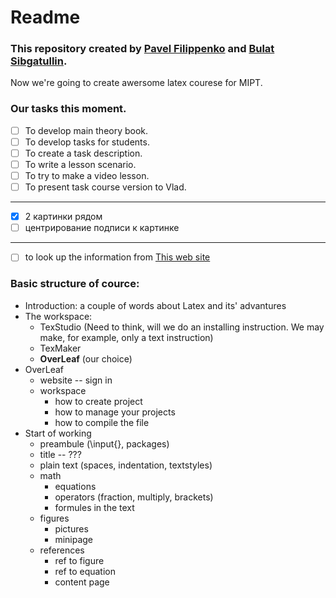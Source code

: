 # Readme

### This repository created by [Pavel Filippenko](https://github.com/pavel-collab) and [Bulat Sibgatullin](https://github.com/Sibonji).

Now we're going to create awersome latex courese for MIPT.

### Our tasks this moment.
- [ ] To develop main theory book.
- [ ] To develop tasks for students.
- [ ] To create a task description.
- [ ] To write a lesson scenario.
- [ ] To try to make a video lesson.
- [ ] To present task course version to Vlad.
___
- [X] 2 картинки рядом
- [ ] центрирование подписи к картинке
___
- [ ] to look up the information from [This web site](https://lisakov.com/blog/latex-knows-better/)

### Basic structure of cource:

* Introduction: a couple of words about Latex and its' advantures
* The workspace:
    - TexStudio (Need to think, will we do an installing instruction. We may make, for example, only a text instruction)
    - TexMaker
    - __OverLeaf__ (our choice)
* OverLeaf
    - website -- sign in
    - workspace
        - how to create project
        - how to manage your projects
        - how to compile the file
* Start of working
    - preambule (\input{}, packages)
    - title -- ???
    - plain text (spaces, indentation, textstyles)
    - math
        - equations
        - operators (fraction, multiply, brackets)
        - formules in the text
    - figures
        - pictures
        - minipage
    - references
        - ref to figure
        - ref to equation
        - content page